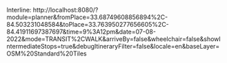 Interline: http://localhost:8080/?module=planner&fromPlace=33.68749608856894%2C-84.503231048584&toPlace=33.763950277656605%2C-84.41911697387697&time=9%3A12pm&date=07-08-2022&mode=TRANSIT%2CWALK&arriveBy=false&wheelchair=false&showIntermediateStops=true&debugItineraryFilter=false&locale=en&baseLayer=OSM%20Standard%20Tiles

